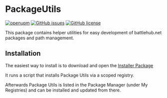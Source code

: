 # PackageUtils

[![openupm](https://img.shields.io/npm/v/net.battlehub.packageutils?label=openupm&registry_uri=https://package.openupm.com)](https://openupm.com/packages/net.battlehub.packageutils/)
[![GitHub issues](https://img.shields.io/github/issues/Battlehub0x/PackageUtils)](https://github.com/Battlehub0x/PackageUtils/issues)
[![GitHub license](https://img.shields.io/github/license/Battlehub0x/PackageUtils)](https://github.com/Battlehub0x/PackageUtils/blob/main/LICENSE)

This package contains helper utilities for easy development of battlehub.net packages and path management.

## Installation

The easiest way to install is to download and open the [Installer Package](https://package-installer.glitch.me/v1/installer/OpenUPM/net.battlehub.packageutils?registry=https%3A%2F%2Fpackage.openupm.com&scope=net.battlehub)

It runs a script that installs Package Utils via a scoped registry.

Afterwards Package Utils is listed in the Package Manager (under My Registries) and can be installed and updated from there.